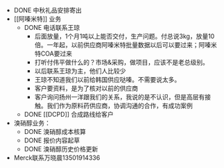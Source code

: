 - DONE 中秋礼品安排寄出
- [[阿嗪米特]] 业务
	- DONE 电话联系王琼
		- 后面放量，1个月1吨以上能否交付，生产问题。付总说3kg，放量10倍。一年起，以前供应商阿嗪米特批量数据以后可以要过来；阿嗪米特COA要过来
		- 打听付伟平做什么的？市场&采购，做项目，应该不是老总级别。
		- 以后联系王琼为主，他们人比较少
		- 王琼不知道我们以前给韩国供应哒嗪。不需要说太多。
		- 客户要资料，是为了核对以前的供应商
		- 客户询问扬州一洋跟我们的关系，我说的是不认识，但是高层有接触。我们作为原料药供应商，协调沟通的合作，有成功案例
	- DONE [[DCPD]] 合成路线给客户
- 溴硝醇业务：
	- DONE 溴硝醇成本核算
	- DONE 报价内容起草
	- DONE 溴硝醇历史价格更新
- Merck联系万晓晨13501914336